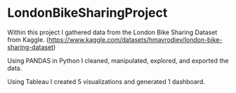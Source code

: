 # LondonBikeSharingProject
Within this project I gathered data from the London Bike Sharing Dataset from Kaggle. (https://www.kaggle.com/datasets/hmavrodiev/london-bike-sharing-dataset)

Using PANDAS in Python I cleaned, manipulated, explored, and exported the data.

Using Tableau I created 5 visualizations and generated 1 dashboard.
